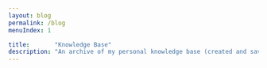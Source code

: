 ```yaml
---
layout: blog
permalink: /blog
menuIndex: 1

title:       "Knowledge Base"
description: "An archive of my personal knowledge base (created and saved as a blog)."
---
```

